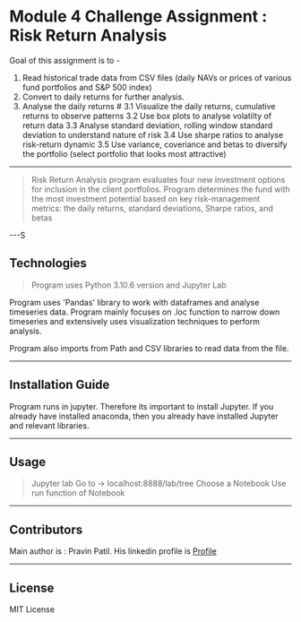 # Module 4 Challenge Assignment : Risk Return Analysis

 Goal of this assignment is to -
 1. Read historical trade data from CSV files (daily NAVs or prices of various fund portfolios and S&P 500 index)
 2. Convert to daily returns for further analysis.
 3. Analyse the daily returns #
     3.1 Visualize the daily returns, cumulative returns to observe patterns
     3.2 Use box plots to analyse volatilty of return data 
     3.3 Analyse standard deviation, rolling window standard deviation to understand nature of risk
     3.4 Use sharpe ratios to analyse risk-return dynamic
     3.5 Use variance, coveriance and betas to diversify the portfolio (select portfolio that looks most attractive)

---

> Risk Return Analysis program evaluates four new investment options for inclusion in the client portfolios. Program determines the fund with the most investment potential based on key risk-management metrics: the daily returns, standard deviations, Sharpe ratios, and betas

---S

## Technologies

> Program uses Python 3.10.6 version and Jupyter Lab

Program uses 'Pandas' library to work with dataframes and analyse timeseries data. Program mainly focuses on .loc function to narrow down timeseries and extensively uses visualization techniques to perform analysis.

Program also imports from Path and CSV libraries to read data from the file.

---

## Installation Guide 

Program runs in jupyter. Therefore its important to install Jupyter. If you already have installed anaconda, then you already have installed Jupyter and relevant libraries.

---
## Usage

> Jupyter lab
> Go to -> localhost:8888/lab/tree
> Choose a Notebook
> Use run function of Notebook

---
## Contributors

Main author is : Pravin Patil. His linkedin profile is [Profile](https://www.linkedin.com/in/pravin-patil-5880301)

---

## License

MIT License